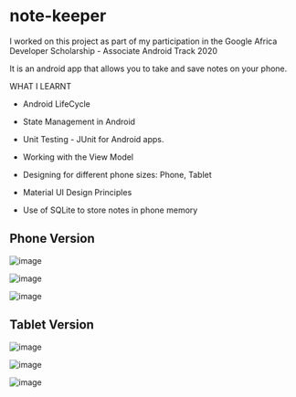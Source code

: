 # note-keeper
I worked on this project as part of my participation in the Google Africa Developer Scholarship - Associate Android Track 2020

It is an android app that allows you to take and save notes on your phone.

WHAT I LEARNT

- Android LifeCycle


- State Management in Android


- Unit Testing - JUnit for Android apps.


- Working with the View Model


- Designing for different phone sizes: Phone, Tablet


- Material UI Design Principles


- Use of SQLite to store notes in phone memory



## Phone Version

![image](https://user-images.githubusercontent.com/51905418/144567759-e20b3a07-2caa-4e6c-8ed2-45517d49bcd4.png)

![image](https://user-images.githubusercontent.com/51905418/144567855-20dc100d-1dd5-4a50-b9e4-c45bcc0c15e7.png)

![image](https://user-images.githubusercontent.com/51905418/144567916-4a33c66d-5729-4902-8224-22ebf2266b44.png)


## Tablet Version

![image](https://user-images.githubusercontent.com/51905418/144568369-f298cc57-3375-4b8c-9a4a-df3ede4ed95d.png)

![image](https://user-images.githubusercontent.com/51905418/144568421-2c6a4977-a752-4706-a23a-0261d61839a6.png)

![image](https://user-images.githubusercontent.com/51905418/144568465-25718ab8-ba97-4021-8361-fdc448c07db0.png)




